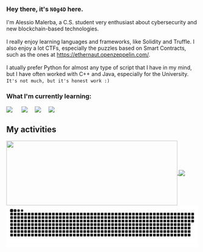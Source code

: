 ### Hey there, it's `N0g4D` here.


I'm Alessio Malerba, a C.S. student very enthusiast about cybersecurity and new blockchain-based technologies. <br><br>
I really enjoy learning languages and frameworks, like Solidity and Truffle. I also enjoy a lot CTFs, especially the puzzles based on Smart Contracts, such as the ones at https://ethernaut.openzeppelin.com/. <br><br>
I atually prefer Python for almost any type of script that I have in my mind, but I have often worked with C++ and Java, especially for the University. <br>
`It's not much, but it's honest work :)`

### What I'm currently learning:

<img src="https://cdn.icon-icons.com/icons2/2107/PNG/512/file_type_solidity_icon_130156.png" width="35px">&nbsp;&nbsp;&nbsp;&nbsp;&nbsp;
<img src="https://cdn.jsdelivr.net/gh/devicons/devicon@latest/icons/c/c-original.svg" width="35px">&nbsp;&nbsp;&nbsp;&nbsp;
<img src="https://cdn.jsdelivr.net/gh/devicons/devicon@latest/icons/python/python-original.svg" width="35px">&nbsp;&nbsp;&nbsp;&nbsp;
<img src="https://cdn.jsdelivr.net/gh/devicons/devicon@latest/icons/react/react-original.svg" width="35px">&nbsp;&nbsp;&nbsp;&nbsp;



## My activities

<a href="https://github.com/N0g4D/github-readme-stats">
  <img width=450 height=170 align="center" src="https://github-readme-stats.vercel.app/api?username=N0g4D&theme=midnight-purple&show_icons=true&bg_color=0D1117&hide_border=true" />
</a>
<a href="https://github.com/N0g4D/github-readme-stats">
  <img align="center" src="https://github-readme-stats.vercel.app/api/top-langs/?username=N0g4D&theme=midnight-purple&layout=compact&bg_color=0D1117&hide_border=true" />
</a>

<div>
  <img src="https://github.com/Pepyn0/Pepyn0/raw/output/github-contribution-grid-snake.svg" alt="snake"></center>
</div>

<!-- ![Snake animation](https://github.com/Pepyn0/Pepyn0/blob/output/github-contribution-grid-snake.svg) -->

